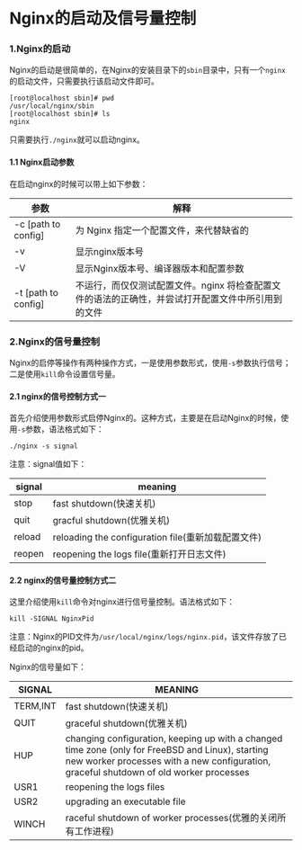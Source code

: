 # Nginx的启动及信号量控制

### 1.Nginx的启动
Nginx的启动是很简单的，在Nginx的安装目录下的`sbin`目录中，只有一个`nginx`的启动文件，只需要执行该启动文件即可。
```
[root@localhost sbin]# pwd
/usr/local/nginx/sbin
[root@localhost sbin]# ls
nginx
```
只需要执行`./nginx`就可以启动nginx。

#### 1.1 Nginx启动参数
在启动nginx的时候可以带上如下参数：

|参数|解释|
|-|-|
|-c [path to config] |为 Nginx 指定一个配置文件，来代替缺省的|
|-v |显示nginx版本号|
|-V |显示Nginx版本号、编译器版本和配置参数|
|-t [path to config]|不运行，而仅仅测试配置文件。nginx 将检查配置文件的语法的正确性，并尝试打开配置文件中所引用到的文件|

### 2.Nginx的信号量控制
Nginx的启停等操作有两种操作方式，一是使用参数形式，使用`-s`参数执行信号；二是使用`kill`命令设置信号量。

#### 2.1 nginx的信号控制方式一
首先介绍使用参数形式启停Nginx的。这种方式，主要是在启动Nginx的时候，使用`-s`参数，语法格式如下：
```
./nginx -s signal
```

注意：signal值如下：

| signal | meaning |
|-|-|
| stop | fast shutdown(快速关机) |
| quit | gracful shutdown(优雅关机) |
| reload | reloading the configuration file(重新加载配置文件) |
| reopen | reopening the logs file(重新打开日志文件) |

#### 2.2 nginx的信号量控制方式二
这里介绍使用`kill`命令对nginx进行信号量控制。语法格式如下：

```
kill -SIGNAL NginxPid
```

注意：Nginx的PID文件为`/usr/local/nginx/logs/nginx.pid`，该文件存放了已经启动的nginx的pid。

Nginx的信号量如下：

|SIGNAL|MEANING|
|-|-|
|TERM,INT|fast shutdown(快速关机)|
|QUIT|graceful shutdown(优雅关机)|
|HUP|changing configuration, keeping up with a changed time zone (only for FreeBSD and Linux), starting new worker processes with a new configuration, graceful shutdown of old worker processes|
|USR1|reopening the logs files|
|USR2|upgrading an executable file|
|WINCH|raceful shutdown of worker processes(优雅的关闭所有工作进程)




